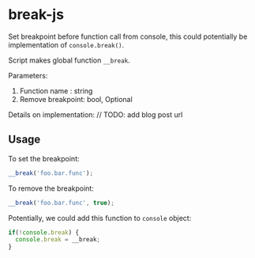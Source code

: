 break-js
========

Set breakpoint before function call from console, this could potentially be implementation of `console.break()`. 

Script makes global function `__break`.

Parameters:
1. Function name : string
2. Remove breakpoint: bool, Optional

Details on implementation:
// TODO: add blog post url

Usage
-

To set the breakpoint:
```javascript
__break('foo.bar.func');
```
To remove the breakpoint:
```javascript
__break('foo.bar.func', true);
```

Potentially, we could add this function to `console` object:
```javascript
if(!console.break) {
  console.break = __break;
}
```
